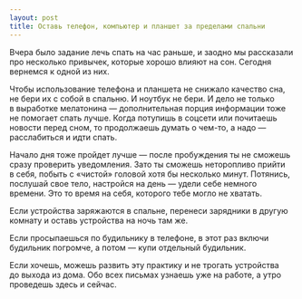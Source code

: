 ```yaml
---
layout: post
title: Оставь телефон, компьютер и планшет за пределами спальни
---
```


Вчера было задание лечь спать на час раньше, и заодно мы рассказали про несколько привычек, которые хорошо влияют на сон. Сегодня вернемся к одной из них.

Чтобы использование телефона и планшета не снижало качество сна, не бери их с собой в спальню. И ноутбук не бери. И дело не только в выработке мелатонина — дополнительная порция информации тоже не помогает спать лучше. Когда потупишь в соцсети или почитаешь новости перед сном, то продолжаешь думать о чем-то, а надо — расслабиться и идти спать.

Начало дня тоже пройдет лучше — после пробуждения ты не сможешь сразу проверить уведомления. Зато ты сможешь неторопливо прийти в себя, побыть с «чистой» головой хотя бы несколько минут. Потянись, послушай свое тело, настройся на день — удели себе немного времени. Это то время на себя, которого тебе могло не хватать.

Если устройства заряжаются в спальне, перенеси зарядники в другую комнату и оставь устройства на ночь там же.

Если просыпаешься по будильнику в телефоне, в этот раз включи будильник погромче, а потом — купи отдельный будильник.

Если хочешь, можешь развить эту практику и не трогать устройства до выхода из дома. Обо всех письмах узнаешь уже на работе, а утро проведешь здесь и сейчас.
